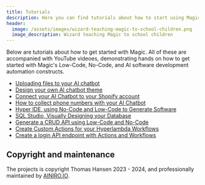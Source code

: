 ```yaml
---
title: Tutorials
description: Here you can find tutorials about how to start using Magic on your own. Most of these are hands on, allowing you to experiement for yourself.
header:
  image: /assets/images/wizard-teaching-magic-to-school-children.png
  image_description: Wizard teaching Magic to school children
---
```


Below are tutorials about how to get started with Magic. All of these are accompanied with YouTube videoes, demonstrating hands on how to get started with Magic's Low-Code, No-Code, and AI software development automation constructs.

* [Uploading files to your AI chatbot](https://ainiro.io/blog/uploading-files-to-your-ai-chatbot)
* [Design your own AI chatbot theme](https://ainiro.io/blog/design-your-own-chatgpt-chatbot)
* [Connect your AI Chatbot to your Shopify account](https://ainiro.io/blog/how-to-connect-your-ai-chatbot-to-shopify)
* [How to collect phone numbers with your AI Chatbot](https://ainiro.io/blog/how-to-capture-phone-numbers-with-your-ai-chatbot)
* [Hyper IDE, using No-Code and Low-Code to Generate Software](https://ainiro.io/blog/hyper-ide-using-no-code-and-no-code-to-generate-software)
* [SQL Studio, Visually Designing your Database](https://ainiro.io/blog/sql-studio-visually-designing-your-database)
* [Generate a CRUD API using Low-Code and No-Code](https://ainiro.io/blog/generate-a-crud-api-using-low-code-and-no-code)
* [Create Custom Actions for your Hyperlambda Workflows](https://ainiro.io/blog/create-custom-actions-for-your-hyperlambda-workflows)
* [Create a login API endpoint with Actions and Workflows](https://ainiro.io/blog/create-a-login-api-endpoint-in-4-minutes)


## Copyright and maintenance

The projects is copyright Thomas Hansen 2023 - 2024, and professionally maintained by [AINIRO.IO](https://ainiro.io).
